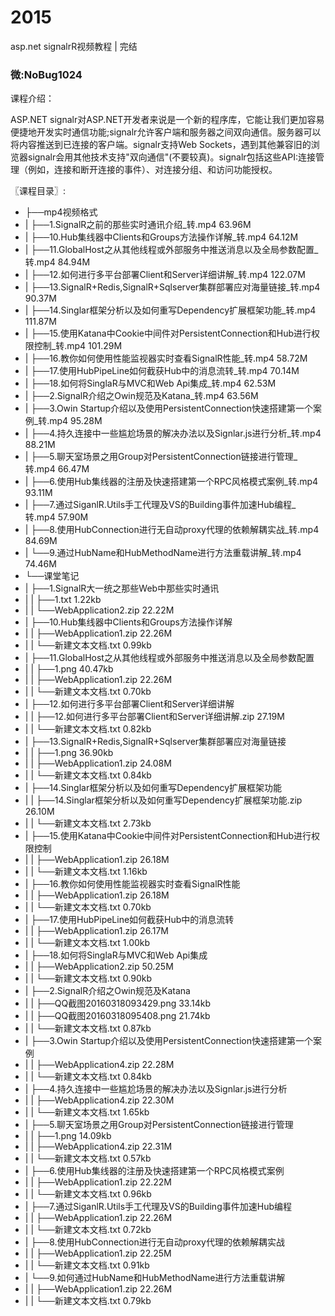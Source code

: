 # 2015
asp.net signalrR视频教程 | 完结
### 微:NoBug1024 


课程介绍：

ASP.NET signalr对ASP.NET开发者来说是一个新的程序库，它能让我们更加容易便捷地开发实时通信功能;signalr允许客户端和服务器之间双向通信。服务器可以将内容推送到已连接的客户端。signalr支持Web Sockets，遇到其他兼容旧的浏览器signalr会用其他技术支持"双向通信"(不要较真)。signalr包括这些API:连接管理（例如，连接和断开连接的事件）、对连接分组、和访问功能授权。



〖课程目录〗:

- ├──mp4视频格式  
- |   ├──1.SignalR之前的那些实时通讯介绍_转.mp4  63.96M
- |   ├──10.Hub集线器中Clients和Groups方法操作详解_转.mp4  64.12M
- |   ├──11.GlobalHost之从其他线程或外部服务中推送消息以及全局参数配置_转.mp4  84.94M
- |   ├──12.如何进行多平台部署Client和Server详细讲解_转.mp4  122.07M
- |   ├──13.SignalR+Redis,SignalR+Sqlserver集群部署应对海量链接_转.mp4  90.37M
- |   ├──14.Singlar框架分析以及如何重写Dependency扩展框架功能_转.mp4  111.87M
- |   ├──15.使用Katana中Cookie中间件对PersistentConnection和Hub进行权限控制_转.mp4  101.29M
- |   ├──16.教你如何使用性能监视器实时查看SignalR性能_转.mp4  58.72M
- |   ├──17.使用HubPipeLine如何截获Hub中的消息流转_转.mp4  70.14M
- |   ├──18.如何将SinglaR与MVC和Web Api集成_转.mp4  62.53M
- |   ├──2.SignalR介绍之Owin规范及Katana_转.mp4  63.56M
- |   ├──3.Owin Startup介绍以及使用PersistentConnection快速搭建第一个案例_转.mp4  95.28M
- |   ├──4.持久连接中一些尴尬场景的解决办法以及Signlar.js进行分析_转.mp4  88.21M
- |   ├──5.聊天室场景之用Group对PersistentConnection链接进行管理_转.mp4  66.47M
- |   ├──6.使用Hub集线器的注册及快速搭建第一个RPC风格模式案例_转.mp4  93.11M
- |   ├──7.通过SiganlR.Utils手工代理及VS的Building事件加速Hub编程_转.mp4  57.90M
- |   ├──8.使用HubConnection进行无自动proxy代理的依赖解耦实战_转.mp4  84.69M
- |   └──9.通过HubName和HubMethodName进行方法重载讲解_转.mp4  74.46M
- └──课堂笔记  
- |   ├──1.SignalR大一统之那些Web中那些实时通讯  
- |   |   ├──1.txt  1.22kb
- |   |   └──WebApplication2.zip  22.22M
- |   ├──10.Hub集线器中Clients和Groups方法操作详解  
- |   |   ├──WebApplication1.zip  22.26M
- |   |   └──新建文本文档.txt  0.99kb
- |   ├──11.GlobalHost之从其他线程或外部服务中推送消息以及全局参数配置  
- |   |   ├──1.png  40.47kb
- |   |   ├──WebApplication1.zip  22.26M
- |   |   └──新建文本文档.txt  0.70kb
- |   ├──12.如何进行多平台部署Client和Server详细讲解  
- |   |   ├──12.如何进行多平台部署Client和Server详细讲解.zip  27.19M
- |   |   └──新建文本文档.txt  0.82kb
- |   ├──13.SignalR+Redis,SignalR+Sqlserver集群部署应对海量链接  
- |   |   ├──1.png  36.90kb
- |   |   ├──WebApplication1.zip  24.08M
- |   |   └──新建文本文档.txt  0.84kb
- |   ├──14.Singlar框架分析以及如何重写Dependency扩展框架功能  
- |   |   ├──14.Singlar框架分析以及如何重写Dependency扩展框架功能.zip  26.10M
- |   |   └──新建文本文档.txt  2.73kb
- |   ├──15.使用Katana中Cookie中间件对PersistentConnection和Hub进行权限控制  
- |   |   ├──WebApplication1.zip  26.18M
- |   |   └──新建文本文档.txt  1.16kb
- |   ├──16.教你如何使用性能监视器实时查看SignalR性能  
- |   |   ├──WebApplication1.zip  26.18M
- |   |   └──新建文本文档.txt  0.70kb
- |   ├──17.使用HubPipeLine如何截获Hub中的消息流转  
- |   |   ├──WebApplication1.zip  26.17M
- |   |   └──新建文本文档.txt  1.00kb
- |   ├──18.如何将SinglaR与MVC和Web Api集成  
- |   |   ├──WebApplication2.zip  50.25M
- |   |   └──新建文本文档.txt  0.90kb
- |   ├──2.SignalR介绍之Owin规范及Katana  
- |   |   ├──QQ截图20160318093429.png  33.14kb
- |   |   ├──QQ截图20160318095408.png  21.74kb
- |   |   └──新建文本文档.txt  0.87kb
- |   ├──3.Owin Startup介绍以及使用PersistentConnection快速搭建第一个案例  
- |   |   ├──WebApplication4.zip  22.28M
- |   |   └──新建文本文档.txt  0.84kb
- |   ├──4.持久连接中一些尴尬场景的解决办法以及Signlar.js进行分析  
- |   |   ├──WebApplication4.zip  22.30M
- |   |   └──新建文本文档.txt  1.65kb
- |   ├──5.聊天室场景之用Group对PersistentConnection链接进行管理  
- |   |   ├──1.png  14.09kb
- |   |   ├──WebApplication4.zip  22.31M
- |   |   └──新建文本文档.txt  0.57kb
- |   ├──6.使用Hub集线器的注册及快速搭建第一个RPC风格模式案例  
- |   |   ├──WebApplication1.zip  22.22M
- |   |   └──新建文本文档.txt  0.96kb
- |   ├──7.通过SiganlR.Utils手工代理及VS的Building事件加速Hub编程  
- |   |   ├──WebApplication1.zip  22.26M
- |   |   └──新建文本文档.txt  0.72kb
- |   ├──8.使用HubConnection进行无自动proxy代理的依赖解耦实战  
- |   |   ├──WebApplication1.zip  22.25M
- |   |   └──新建文本文档.txt  0.91kb
- |   └──9.如何通过HubName和HubMethodName进行方法重载讲解  
- |   |   ├──WebApplication1.zip  22.26M
- |   |   └──新建文本文档.txt  0.79kb
